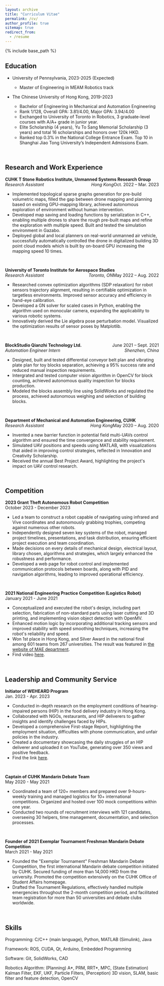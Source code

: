 ```yaml
---
layout: archive
title: "Curriculum Vitae"
permalink: /cv/
author_profile: true
sitemap: true
redirect_from:
  - /resume
---
```


{% include base_path %}

## Education

- University of Pennsylvania, 2023-2025 (Expected)

  - Master of Engineering in MEAM Robotics track
    <br />

- The Chinese University of Hong Kong, 2019-2023

  - Bachelor of Engineering in Mechanical and Automation Engineering
  - Rank 1/128, Overall GPA: 3.81/4.00, Major GPA: 3.94/4.00
  - Exchanged to University of Toronto in Robotics, 3 graduate-level courses with A/A+ grade in junior year.
  - Elite Scholarship (4 years), Yu To Sang Memorial Scholarship (3 years) and total 16 scholarships and honors over 120k HKD.
  - Ranked top 0.3% in the National College Entrance Exam. Top 10 in Shanghai Jiao Tong University’s Independent Admissions Exam.
    <br />

<br/>

## Research and Work Experience

**CUHK T Stone Robotics Institute, Unmanned Systems Research Group**
<span style="float:right;">Oct. 2022 – Mar. 2023</span>  
_Research Assistant_
<span style="float:right;">_Hong Kong_</span>

- Implemented topological sparse graphs generation for pre-build volumetric maps, filled the gap between drone mapping and planning based on existing GPU-mapping library, achieved autonomous exploration of environment without human intervention.
- Developed map saving and loading functions by serialization in C++, enabling multiple drones to share the rough pre-built maps and refine the exploration with multiple speed. Built and tested the simulation environment in Gazabo.
- Deployed global and local planners on real-world unmanned air vehicle, successfully automatically controlled the drone in digitalized building 3D point cloud models which is built by on-board GPU increasing the mapping speed 10 times.

<br />

**University of Toronto Institute for Aerospace Studies**
<span style="float:right;">May 2022 – Aug. 2022</span>  
_Research Assistant_
<span style="float:right;">_Toronto, ON_</span>

- Researched convex optimization algorithms (SDP relaxation) for robot sensors trajectory alignment, resulting in certifiable optimization in targetless environments. Improved sensor accuracy and efficiency in hand-eye calibration.
- Developed a GN solver for scaled cases in Python, enabling the algorithm used on monocular camera, expanding the applicability to various robotic systems.
- Innovatively derived the Lie algebra pose perturbation model. Visualized the optimization results of sensor poses by Matplotlib.

<br />

**BlockStudio Qianzhi Technology Ltd.**
<span style="float:right;">June 2021 – Sept. 2021</span>  
_Automation Engineer Intern_
<span style="float:right;">_Shenzhen, China_</span>

- Designed, built and tested differential conveyor belt plan and vibrating plate plan for toy blocks separation, achieving a 95% success rate and reduced manual inspection requirements.
- Intergrated and tested computer vision algorithm in OpenCV for block counting, achieved autonomous quality inspection for blocks production.
- Modeled the blocks assembly line using SolidWorks and regulated the process, achieved autonomous weighing and selection of building blocks.

<br />

**Department of Mechanical and Automation Engineering, CUHK**
<span style="float:right;">May 2020 – Aug. 2020</span>  
_Research Assistant_
<span style="float:right;">_Hong Kong_</span>

- Invented a new barrier function in potential field multi-UAVs control algorithm and ensured the time convergence and stability requirement.
- Simulated UAV positions and speeds using MATLAB, with visualizations that aided in improving control strategies, reflected in Innovation and Creativity Scholarship.
- Received the annual Best Project Award, highlighting the project's impact on UAV control research.

<br />

## Competition

**2023 Grant Theft Autonomous Robot Competition**  
October 2023 - December 2023

- Led a team to construct a robot capable of navigating using infrared and Vive coordinates and autonomously grabbing trophies, competing against numerous other robots.
- Independently designed seven key systems of the robot, managed project timelines, presentations, and task distribution, ensuring efficient project execution and team coordination.
- Made decisions on every details of mechanical design, electrical layout, library chosen, algorithms and strategies, which largely enhanced the robustness and performance.
- Developed a web page for robot control and implemented communication protocols between boards, along with PID and navigation algorithms, leading to improved operational efficiency.

<br />

**2021 National Engineering Practice Competition (Logistics Robot)**  
January 2021 - June 2021

- Conceptualized and executed the robot's design, including part selection, fabrication of non-standard parts using laser cutting and 3D printing, and implementing vision object detection with OpenMV.
- Enhanced motion logic by incorporating additional tracking sensors and improved stability with speed smoothing techniques, increasing the robot's reliability and speed.
- Won 1st place in Hong Kong, and Silver Award in the national final among 601 teams from 267 universities. The result was featured in [the website of MAE department](https://www4.mae.cuhk.edu.hk/newsnawards/silver-award-in-the-national-finals-of-the-2021-china-university-students-engineering-practice-and-innovation-ability-competition/).
- Find video [here](https://youtu.be/IHseo0RF8Oc).

<br />

## Leadership and Community Service

**Initiator of WEHEARD Program**  
Jan. 2023 - Apr. 2023

- Conducted in-depth research on the employment conditions of hearing-impaired persons (HIP) in the food delivery industry in Hong Kong.
- Collaborated with NGOs, restaurants, and HIP deliverers to gather insights and identify challenges faced by HIPs.
- Developed a comprehensive First-stage Report, highlighting the employment situation, difficulties with phone communication, and unfair policies in the industry.
- Created a documentary showcasing the daily struggles of an HIP deliverer and uploaded it on YouTube, generating over 350 views and positive feedback.
- Find the link [here](https://weheard.github.io/).

<br />

**Captain of CUHK Mandarin Debate Team**  
May 2020 - May 2021

- Coordinated a team of 120+ members and prepared over 9-hours-weekly training and managed logistics for 10+ international competitions. Organized and hosted over 100 mock competitions within one year.
- Conducted two rounds of recruitment interviews with 121 candidates, overseeing 30 helpers, time management, documentation, and selection processes.

<br />

**Founder of 2021 Exemplar Tournament Freshman Mandarin Debate Competition**  
March 2021 - May 2021

- Founded the "Exemplar Tournament" Freshman Mandarin Debate Competition, the first international Mandarin debate competition initiated by CUHK. Secured funding of more than 14,000 HKD from the university. Promoted the competition extensively on the CUHK Office of Student Affairs homepage.
- Drafted the Tournament Regulations, effectively handled multiple emergencies throughout the 2-month competition period, and facilitated team registration for more than 50 universities and debate clubs worldwide.

<br />

## Skills

Programming: C/C++ (main language), Python, MATLAB (Simulink), Java

Framework: ROS, CUDA, Qt, Arduino, Embedded Programming

Software: Git, SolidWorks, CAD

Robotics Algorithm: (Planning) A*, PRM, RRT*, MPC, (State Estimation) Kalman Filter, EKF, UKF, Particle Filters,
(Perception) 3D vision, SLAM, basic filter and feature detection, OpenCV
